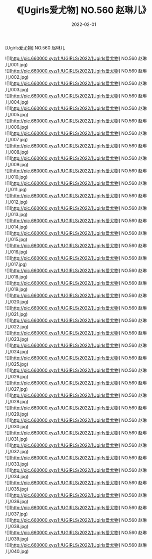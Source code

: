 ﻿---
layout: post
title:  《[Ugirls爱尤物] NO.560 赵琳儿》
date:   2022-02-01
img: http://pic.660000.xyz/1:/UGIRLS/2022/[Ugirls爱尤物] NO.560 赵琳儿/000.jpg
categories: [美女, 清纯, 唯美]
---

[Ugirls爱尤物] NO.560 赵琳儿

 ![](http://pic.660000.xyz/1:/UGIRLS/2022/[Ugirls爱尤物] NO.560 赵琳儿/001.jpg) <br>![](http://pic.660000.xyz/1:/UGIRLS/2022/[Ugirls爱尤物] NO.560 赵琳儿/002.jpg) <br>![](http://pic.660000.xyz/1:/UGIRLS/2022/[Ugirls爱尤物] NO.560 赵琳儿/003.jpg) <br>![](http://pic.660000.xyz/1:/UGIRLS/2022/[Ugirls爱尤物] NO.560 赵琳儿/004.jpg) <br>![](http://pic.660000.xyz/1:/UGIRLS/2022/[Ugirls爱尤物] NO.560 赵琳儿/005.jpg) <br>![](http://pic.660000.xyz/1:/UGIRLS/2022/[Ugirls爱尤物] NO.560 赵琳儿/006.jpg) <br>![](http://pic.660000.xyz/1:/UGIRLS/2022/[Ugirls爱尤物] NO.560 赵琳儿/007.jpg) <br>![](http://pic.660000.xyz/1:/UGIRLS/2022/[Ugirls爱尤物] NO.560 赵琳儿/008.jpg) <br>![](http://pic.660000.xyz/1:/UGIRLS/2022/[Ugirls爱尤物] NO.560 赵琳儿/009.jpg) <br>![](http://pic.660000.xyz/1:/UGIRLS/2022/[Ugirls爱尤物] NO.560 赵琳儿/010.jpg) <br>![](http://pic.660000.xyz/1:/UGIRLS/2022/[Ugirls爱尤物] NO.560 赵琳儿/011.jpg) <br>![](http://pic.660000.xyz/1:/UGIRLS/2022/[Ugirls爱尤物] NO.560 赵琳儿/012.jpg) <br>![](http://pic.660000.xyz/1:/UGIRLS/2022/[Ugirls爱尤物] NO.560 赵琳儿/013.jpg) <br>![](http://pic.660000.xyz/1:/UGIRLS/2022/[Ugirls爱尤物] NO.560 赵琳儿/014.jpg) <br>![](http://pic.660000.xyz/1:/UGIRLS/2022/[Ugirls爱尤物] NO.560 赵琳儿/015.jpg) <br>![](http://pic.660000.xyz/1:/UGIRLS/2022/[Ugirls爱尤物] NO.560 赵琳儿/016.jpg) <br>![](http://pic.660000.xyz/1:/UGIRLS/2022/[Ugirls爱尤物] NO.560 赵琳儿/017.jpg) <br>![](http://pic.660000.xyz/1:/UGIRLS/2022/[Ugirls爱尤物] NO.560 赵琳儿/018.jpg) <br>![](http://pic.660000.xyz/1:/UGIRLS/2022/[Ugirls爱尤物] NO.560 赵琳儿/019.jpg) <br>![](http://pic.660000.xyz/1:/UGIRLS/2022/[Ugirls爱尤物] NO.560 赵琳儿/020.jpg) <br>![](http://pic.660000.xyz/1:/UGIRLS/2022/[Ugirls爱尤物] NO.560 赵琳儿/021.jpg) <br>![](http://pic.660000.xyz/1:/UGIRLS/2022/[Ugirls爱尤物] NO.560 赵琳儿/022.jpg) <br>![](http://pic.660000.xyz/1:/UGIRLS/2022/[Ugirls爱尤物] NO.560 赵琳儿/023.jpg) <br>![](http://pic.660000.xyz/1:/UGIRLS/2022/[Ugirls爱尤物] NO.560 赵琳儿/024.jpg) <br>![](http://pic.660000.xyz/1:/UGIRLS/2022/[Ugirls爱尤物] NO.560 赵琳儿/025.jpg) <br>![](http://pic.660000.xyz/1:/UGIRLS/2022/[Ugirls爱尤物] NO.560 赵琳儿/026.jpg) <br>![](http://pic.660000.xyz/1:/UGIRLS/2022/[Ugirls爱尤物] NO.560 赵琳儿/027.jpg) <br>![](http://pic.660000.xyz/1:/UGIRLS/2022/[Ugirls爱尤物] NO.560 赵琳儿/028.jpg) <br>![](http://pic.660000.xyz/1:/UGIRLS/2022/[Ugirls爱尤物] NO.560 赵琳儿/029.jpg) <br>![](http://pic.660000.xyz/1:/UGIRLS/2022/[Ugirls爱尤物] NO.560 赵琳儿/030.jpg) <br>![](http://pic.660000.xyz/1:/UGIRLS/2022/[Ugirls爱尤物] NO.560 赵琳儿/031.jpg) <br>![](http://pic.660000.xyz/1:/UGIRLS/2022/[Ugirls爱尤物] NO.560 赵琳儿/032.jpg) <br>![](http://pic.660000.xyz/1:/UGIRLS/2022/[Ugirls爱尤物] NO.560 赵琳儿/033.jpg) <br>![](http://pic.660000.xyz/1:/UGIRLS/2022/[Ugirls爱尤物] NO.560 赵琳儿/034.jpg) <br>![](http://pic.660000.xyz/1:/UGIRLS/2022/[Ugirls爱尤物] NO.560 赵琳儿/035.jpg) <br>![](http://pic.660000.xyz/1:/UGIRLS/2022/[Ugirls爱尤物] NO.560 赵琳儿/036.jpg) <br>![](http://pic.660000.xyz/1:/UGIRLS/2022/[Ugirls爱尤物] NO.560 赵琳儿/037.jpg) <br>![](http://pic.660000.xyz/1:/UGIRLS/2022/[Ugirls爱尤物] NO.560 赵琳儿/038.jpg) <br>![](http://pic.660000.xyz/1:/UGIRLS/2022/[Ugirls爱尤物] NO.560 赵琳儿/039.jpg) <br>![](http://pic.660000.xyz/1:/UGIRLS/2022/[Ugirls爱尤物] NO.560 赵琳儿/040.jpg) <br>